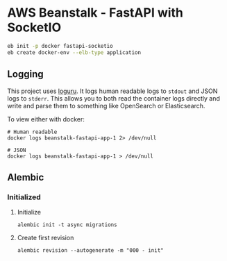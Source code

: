 # AWS Beanstalk - FastAPI with SocketIO

```bash
eb init -p docker fastapi-socketio
eb create docker-env --elb-type application
```

## Logging

This project uses [loguru](https://pypi.org/project/loguru/).
It logs human readable logs to `stdout` and JSON logs to `stderr`. This allows you to both read the container logs directly and write and parse them to something like OpenSearch or Elasticsearch.

To view either with docker:

```shell
# Human readable
docker logs beanstalk-fastapi-app-1 2> /dev/null

# JSON
docker logs beanstalk-fastapi-app-1 > /dev/null
```

## Alembic

### Initialized

1. Initialize

    ```shell
    alembic init -t async migrations
    ```

2. Create first revision

    ```shell
    alembic revision --autogenerate -m "000 - init"
    ```
